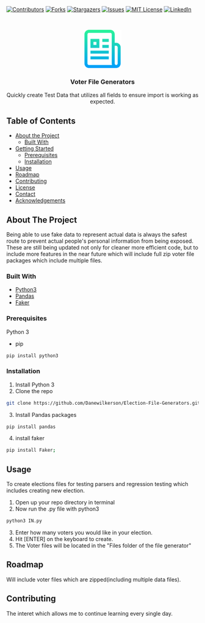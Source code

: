<!--
*** Thanks for checking out this README Template. If you have a suggestion that would
*** make this better, please fork the repo and create a pull request or simply open
*** an issue with the tag "enhancement".
*** Thanks again! Now go create something AMAZING! :D
-->





<!-- PROJECT SHIELDS -->
<!--
*** I'm using markdown "reference style" links for readability.
*** Reference links are enclosed in brackets [ ] instead of parentheses ( ).
*** See the bottom of this document for the declaration of the reference variables
*** for contributors-url, forks-url, etc. This is an optional, concise syntax you may use.
*** https://www.markdownguide.org/basic-syntax/#reference-style-links
-->
[![Contributors][contributors-shield]][contributors-url]
[![Forks][forks-shield]][forks-url]
[![Stargazers][stars-shield]][stars-url]
[![Issues][issues-shield]][issues-url]
[![MIT License][license-shield]][license-url]
[![LinkedIn][linkedin-shield]][linkedin-url]



<!-- PROJECT LOGO -->
<br />
<p align="center">
  <a href="https://github.com/Danewilkerson/Election-File-Generators">
    <img src="images/logo.png" alt="Logo" width="100" height="100">
  </a>

  <h3 align="center">Voter File Generators</h3>

  <p align="center">
    Quickly create Test Data that utilizes all fields to ensure import is working as expected.
  </p>
</p>



<!-- TABLE OF CONTENTS -->
## Table of Contents

* [About the Project](#about-the-project)
  * [Built With](#built-with)
* [Getting Started](#getting-started)
  * [Prerequisites](#prerequisites)
  * [Installation](#installation)
* [Usage](#usage)
* [Roadmap](#roadmap)
* [Contributing](#contributing)
* [License](#license)
* [Contact](#contact)
* [Acknowledgements](#acknowledgements)



<!-- ABOUT THE PROJECT -->
## About The Project

<!-- [![Product Name Screen Shot][product-screenshot]](https://example.com) -->

Being able to use fake data to represent actual data is always the safest route to prevent actual people's personal information from being exposed.  These are still being updated not only for cleaner more efficient code, but to include more features in the near future which will include full zip voter file packages which include multiple files.   


### Built With
* [Python3](https://docs.python-guide.org/starting/install3/osx/)
* [Pandas](https://pandas.pydata.org/)
* [Faker](https://pypi.org/project/Faker/)


### Prerequisites

Python 3
* pip
```sh
pip install python3
```

### Installation

1. Install Python 3
2. Clone the repo
```sh
git clone https://github.com/Danewilkerson/Election-File-Generators.git
```
3. Install Pandas packages
```sh
pip install pandas
```
4. install faker
```sh
pip install Faker;
```

<!-- USAGE EXAMPLES -->
## Usage

To create elections files for testing parsers and regression testing which includes creating new election. 

1. Open up your repo directory in terminal
2. Now run the .py file with python3
```sh
python3 IN.py 
```
3. Enter how many voters you would like in your election.
4. Hit [ENTER] on the keyboard to create.
5. The Voter files will be located in the "Files folder of the file generator"

<!-- ROADMAP -->
## Roadmap

Will include voter files which are zipped(including multiple data files). 


<!-- CONTRIBUTING -->
## Contributing

The interet which allows me to continue learning every single day.


<!-- MARKDOWN LINKS & IMAGES -->
<!-- https://www.markdownguide.org/basic-syntax/#reference-style-links -->
[contributors-shield]: https://img.shields.io/github/contributors/othneildrew/Best-README-Template.svg?style=flat-square
[contributors-url]: https://github.com/othneildrew/Best-README-Template/graphs/contributors
[forks-shield]: https://img.shields.io/github/forks/othneildrew/Best-README-Template.svg?style=flat-square
[forks-url]: https://github.com/othneildrew/Best-README-Template/network/members
[stars-shield]: https://img.shields.io/github/stars/othneildrew/Best-README-Template.svg?style=flat-square
[stars-url]: https://github.com/othneildrew/Best-README-Template/stargazers
[issues-shield]: https://img.shields.io/github/issues/othneildrew/Best-README-Template.svg?style=flat-square
[issues-url]: https://github.com/othneildrew/Best-README-Template/issues
[license-shield]: https://img.shields.io/github/license/othneildrew/Best-README-Template.svg?style=flat-square
[license-url]: https://github.com/othneildrew/Best-README-Template/blob/master/LICENSE.txt
[linkedin-shield]: https://img.shields.io/badge/-LinkedIn-black.svg?style=flat-square&logo=linkedin&colorB=555
[linkedin-url]: https://linkedin.com/in/othneildrew
[product-screenshot]: images/screenshot.png
